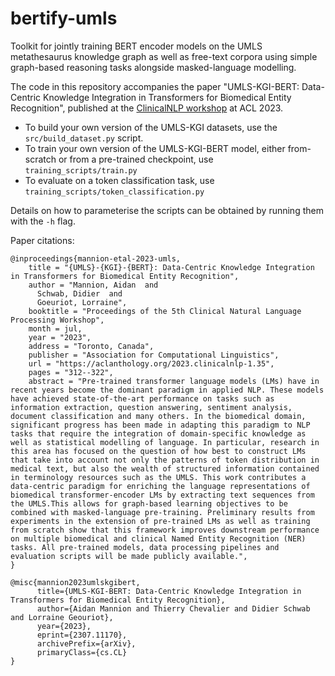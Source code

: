 # bertify-umls
Toolkit for jointly training BERT encoder models on the UMLS metathesaurus knowledge graph as well as free-text corpora using simple graph-based reasoning tasks alongside masked-language modelling.

The code in this repository accompanies the paper "UMLS-KGI-BERT: Data-Centric Knowledge Integration in Transformers for Biomedical Entity Recognition", published at the [ClinicalNLP workshop](https://clinical-nlp.github.io/2023/program.html) at ACL 2023.

- To build your own version of the UMLS-KGI datasets, use the `src/build_dataset.py` script.
- To train your own version of the UMLS-KGI-BERT model, either from-scratch or from a pre-trained checkpoint, use `training_scripts/train.py`
- To evaluate on a token classification task, use `training_scripts/token_classification.py` 

Details on how to parameterise the scripts can be obtained by running them with the `-h` flag.

Paper citations:
```
@inproceedings{mannion-etal-2023-umls,
    title = "{UMLS}-{KGI}-{BERT}: Data-Centric Knowledge Integration in Transformers for Biomedical Entity Recognition",
    author = "Mannion, Aidan  and
      Schwab, Didier  and
      Goeuriot, Lorraine",
    booktitle = "Proceedings of the 5th Clinical Natural Language Processing Workshop",
    month = jul,
    year = "2023",
    address = "Toronto, Canada",
    publisher = "Association for Computational Linguistics",
    url = "https://aclanthology.org/2023.clinicalnlp-1.35",
    pages = "312--322",
    abstract = "Pre-trained transformer language models (LMs) have in recent years become the dominant paradigm in applied NLP. These models have achieved state-of-the-art performance on tasks such as information extraction, question answering, sentiment analysis, document classification and many others. In the biomedical domain, significant progress has been made in adapting this paradigm to NLP tasks that require the integration of domain-specific knowledge as well as statistical modelling of language. In particular, research in this area has focused on the question of how best to construct LMs that take into account not only the patterns of token distribution in medical text, but also the wealth of structured information contained in terminology resources such as the UMLS. This work contributes a data-centric paradigm for enriching the language representations of biomedical transformer-encoder LMs by extracting text sequences from the UMLS.This allows for graph-based learning objectives to be combined with masked-language pre-training. Preliminary results from experiments in the extension of pre-trained LMs as well as training from scratch show that this framework improves downstream performance on multiple biomedical and clinical Named Entity Recognition (NER) tasks. All pre-trained models, data processing pipelines and evaluation scripts will be made publicly available.",
}
```
```
@misc{mannion2023umlskgibert,
      title={UMLS-KGI-BERT: Data-Centric Knowledge Integration in Transformers for Biomedical Entity Recognition}, 
      author={Aidan Mannion and Thierry Chevalier and Didier Schwab and Lorraine Geouriot},
      year={2023},
      eprint={2307.11170},
      archivePrefix={arXiv},
      primaryClass={cs.CL}
}
```
